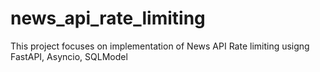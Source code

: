# news_api_rate_limiting
This project focuses on implementation of News API Rate limiting usigng FastAPI, Asyncio, SQLModel
